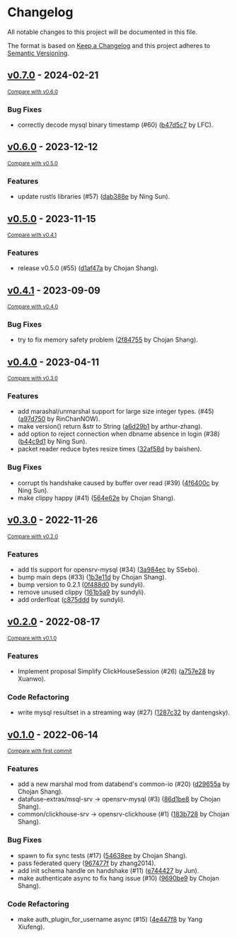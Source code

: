 # Changelog

All notable changes to this project will be documented in this file.

The format is based on [Keep a Changelog](http://keepachangelog.com/en/1.0.0/)
and this project adheres to [Semantic Versioning](http://semver.org/spec/v2.0.0.html).

<!-- insertion marker -->
## [v0.7.0](https://github.com/datafuselabs/opensrv/releases/tag/v0.7.0) - 2024-02-21

<small>[Compare with v0.6.0](https://github.com/datafuselabs/opensrv/compare/v0.6.0...v0.7.0)</small>

### Bug Fixes

- correctly decode mysql binary timestamp (#60) ([b47d5c7](https://github.com/datafuselabs/opensrv/commit/b47d5c7aaf0758a2bcb487a32105b2f3a987cfd8) by LFC).

## [v0.6.0](https://github.com/datafuselabs/opensrv/releases/tag/v0.6.0) - 2023-12-12

<small>[Compare with v0.5.0](https://github.com/datafuselabs/opensrv/compare/v0.5.0...v0.6.0)</small>

### Features

- update rustls libraries (#57) ([dab388e](https://github.com/datafuselabs/opensrv/commit/dab388e70efe09678fa567464b8ad07c62ae2127) by Ning Sun).

## [v0.5.0](https://github.com/datafuselabs/opensrv/releases/tag/v0.5.0) - 2023-11-15

<small>[Compare with v0.4.1](https://github.com/datafuselabs/opensrv/compare/v0.4.1...v0.5.0)</small>

### Features

- release v0.5.0 (#55) ([d1af47a](https://github.com/datafuselabs/opensrv/commit/d1af47a68592281a473fd7550d2d1684a058bb0a) by Chojan Shang).

## [v0.4.1](https://github.com/datafuselabs/opensrv/releases/tag/v0.4.1) - 2023-09-09

<small>[Compare with v0.4.0](https://github.com/datafuselabs/opensrv/compare/v0.4.0...v0.4.1)</small>

### Bug Fixes

- try to fix memory safety problem ([2f84755](https://github.com/datafuselabs/opensrv/commit/2f84755dfa0ec32de752b7530580f985cb027896) by Chojan Shang).

## [v0.4.0](https://github.com/datafuselabs/opensrv/releases/tag/v0.4.0) - 2023-04-11

<small>[Compare with v0.3.0](https://github.com/datafuselabs/opensrv/compare/v0.3.0...v0.4.0)</small>

### Features

- add marashal/unmarshal support for large size integer types. (#45) ([a97d750](https://github.com/datafuselabs/opensrv/commit/a97d75058baf4fc20031b1c9668ff94e7e4e542e) by RinChanNOW).
- make version() return &str to String ([a6d29b1](https://github.com/datafuselabs/opensrv/commit/a6d29b1cd3c6b43f6c0eef10fd2e9ad30635ec51) by arthur-zhang).
- add option to reject connection when dbname absence in login (#38) ([b44c9d1](https://github.com/datafuselabs/opensrv/commit/b44c9d1360da297b305abf33aecfa94888e1554c) by Ning Sun).
- packet reader reduce bytes resize times ([32af58d](https://github.com/datafuselabs/opensrv/commit/32af58dd9fd9be66c39dd0728142d78e831f6fb6) by baishen).

### Bug Fixes

- corrupt tls handshake caused by buffer over read (#39) ([4f6400c](https://github.com/datafuselabs/opensrv/commit/4f6400cab379bce3b0b35b6753e7cdc6a8d50a8b) by Ning Sun).
- make clippy happy (#41) ([564e62e](https://github.com/datafuselabs/opensrv/commit/564e62e34cd4b06a7c75a47cac271c17637401b0) by Chojan Shang).

## [v0.3.0](https://github.com/datafuselabs/opensrv/releases/tag/v0.3.0) - 2022-11-26

<small>[Compare with v0.2.0](https://github.com/datafuselabs/opensrv/compare/v0.2.0...v0.3.0)</small>

### Features

- add tls support for opensrv-mysql (#34) ([3a984ec](https://github.com/datafuselabs/opensrv/commit/3a984ec1b4046d9b2b8da58abfe5d8921715ddeb) by SSebo).
- bump main deps (#33) ([1b3e11d](https://github.com/datafuselabs/opensrv/commit/1b3e11d73bd5f0fcad1401df1620b3bbb5b7a0f6) by Chojan Shang).
- bump version to 0.2.1 ([0f488d0](https://github.com/datafuselabs/opensrv/commit/0f488d0041f4979f88ace93b3ce41b72713f93f0) by sundyli).
- remove unused clippy ([161b5a9](https://github.com/datafuselabs/opensrv/commit/161b5a97e435aefecd2877c894e20e422aa39de9) by sundyli).
- add orderfloat ([c875ddd](https://github.com/datafuselabs/opensrv/commit/c875ddd29051c3a62462a96caba3eb9792335149) by sundyli).

## [v0.2.0](https://github.com/datafuselabs/opensrv/releases/tag/v0.2.0) - 2022-08-17

<small>[Compare with v0.1.0](https://github.com/datafuselabs/opensrv/compare/v0.1.0...v0.2.0)</small>

### Features

- Implement proposal Simplify ClickHouseSession (#26) ([a757e28](https://github.com/datafuselabs/opensrv/commit/a757e286f49ca3653ff3b972615842fb34f98297) by Xuanwo).

### Code Refactoring

- write mysql resultset in a streaming way (#27) ([1287c32](https://github.com/datafuselabs/opensrv/commit/1287c32cec4242fa2a440e1a9b7ffeab63ea76a8) by dantengsky).

## [v0.1.0](https://github.com/datafuselabs/opensrv/releases/tag/v0.1.0) - 2022-06-14

<small>[Compare with first commit](https://github.com/datafuselabs/opensrv/compare/eff4ec6872504b271b93b1c61a223f9386a29e47...v0.1.0)</small>

### Features

- add a new marshal mod from databend's common-io (#20) ([d29655a](https://github.com/datafuselabs/opensrv/commit/d29655a73ed26d94733861de83fa764e29ad2f78) by Chojan Shang).
- datafuse-extras/msql-srv -> opensrv-mysql (#3) ([86d1be8](https://github.com/datafuselabs/opensrv/commit/86d1be8bf56dcc5be18d49340041b4c57de3a29f) by Chojan Shang).
- common/clickhouse-srv -> opensrv-clickhouse (#1) ([183b728](https://github.com/datafuselabs/opensrv/commit/183b7281ca014033d70616ecab1046df5000fa9c) by Chojan Shang).

### Bug Fixes

- spawn to fix sync tests (#17) ([54638ee](https://github.com/datafuselabs/opensrv/commit/54638ee8b5abb12aa8c0f63469ce78a900223c0a) by Chojan Shang).
- pass federated query ([967477f](https://github.com/datafuselabs/opensrv/commit/967477f1f7005f8911a7d6c38cefbba4edd755ad) by zhang2014).
- add init schema handle on handshake (#11) ([e744427](https://github.com/datafuselabs/opensrv/commit/e744427ebce9271289e47d655f1223790aae7482) by Jun).
- make authenticate async to fix hang issue (#10) ([9690be9](https://github.com/datafuselabs/opensrv/commit/9690be9ff965c0e86e1ff599897c2019b0a379bd) by Chojan Shang).

### Code Refactoring

- make auth_plugin_for_username async (#15) ([4e447f8](https://github.com/datafuselabs/opensrv/commit/4e447f8e64619b78c84c2c10f87574b1ae64a5ca) by Yang Xiufeng).

